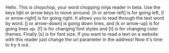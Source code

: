 Hello. This is chopchop, your word chopping ninja reader in beta. Use the keys hjkl or arrow keys to move arround. [h or arrow-left] is for going left, [l or arrow-right] is for going right. It allows you to read through the text word by word. [j or arrow-down] is going down lines, and [k or arrow-up] is for going lines up. [f] is for changing font styles and [t] is for changing color themes. Finally [s] is for font size. If you want to read a text on a website with this reader just change the url parameter in the address! Now it's time to try it out. 


